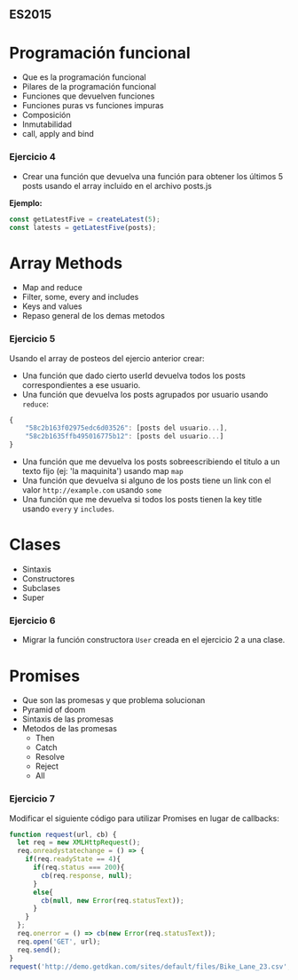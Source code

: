 ## ES2015

Programación funcional
======================
- Que es la programación funcional
- Pilares de la programación funcional
- Funciones que devuelven funciones
- Funciones puras vs funciones impuras
- Composición
- Inmutabilidad
- call, apply and bind

### Ejercicio 4
- Crear una función que devuelva una función para obtener los últimos 5 posts usando el array incluido en el archivo posts.js

**Ejemplo:**
```javascript
const getLatestFive = createLatest(5);
const latests = getLatestFive(posts);
```

Array Methods
====================================================================
- Map and reduce
- Filter, some, every and includes
- Keys and values
- Repaso general de los demas metodos

### Ejercicio 5
Usando el array de posteos del ejercio anterior crear:
- Una función que dado cierto userId devuelva todos los posts correspondientes a ese usuario.
- Una función que devuelva los posts agrupados por usuario usando `reduce`:
```javascript
{
    "58c2b163f02975edc6d03526": [posts del usuario...],
    "58c2b1635ffb495016775b12": [posts del usuario...]    
}
```
- Una función que me devuelva los posts sobreescribiendo el titulo a un texto fijo (ej: 'la maquinita') usando map `map`
- Una función que devuelva si alguno de los posts tiene un link con el valor `http://example.com` usando `some`
- Una función que me devuelva si todos los posts tienen la key title usando `every` y `includes`.

Clases
====================================================================
- Sintaxis
- Constructores
- Subclases
- Super

### Ejercicio 6
- Migrar la función constructora `User` creada en el ejercicio 2 a una clase.

Promises
====================================================================
- Que son las promesas y que problema solucionan
- Pyramid of doom
- Sintaxis de las promesas
- Metodos de las promesas
    + Then
    + Catch
    + Resolve
    + Reject
    + All

### Ejercicio 7
Modificar el siguiente código para utilizar Promises en lugar de callbacks:

```javascript
function request(url, cb) {
  let req = new XMLHttpRequest();
  req.onreadystatechange = () => {
    if(req.readyState == 4){
      if(req.status === 200){
        cb(req.response, null);
      }
      else{
        cb(null, new Error(req.statusText));
      }
    }
  };
  req.onerror = () => cb(new Error(req.statusText));
  req.open('GET', url);
  req.send();
}
request('http://demo.getdkan.com/sites/default/files/Bike_Lane_23.csv', (respose, error) => console.log(response, error));
```
